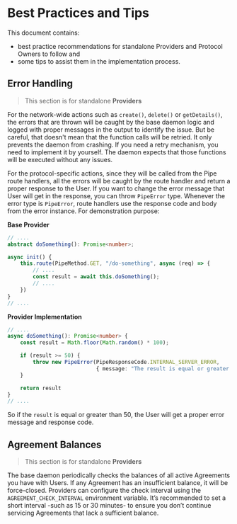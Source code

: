 # Best Practices and Tips

This document contains:
- best practice recommendations for standalone Providers and Protocol Owners to follow and 
- some tips to assist them in the implementation process.

## Error Handling

> This section is for standalone **Providers**

For the network-wide actions such as `create()`, `delete()` or `getDetails()`, the errors that are thrown will be caught by the base daemon logic and logged with proper messages in the output to identify the issue. But be careful, that doesn't mean that the function calls will be retried. It only prevents the daemon from crashing. If you need a retry mechanism, you need to implement it by yourself. The daemon expects that those functions will be executed without any issues.

For the protocol-specific actions, since they will be called from the Pipe route handlers, all the errors will be caught by the route handler and return a proper response to the User. If you want to change the error message that User will get in the response, you can throw `PipeError` type. Whenever the error type is `PipeError`, route handlers use the response code and body from the error instance. For demonstration purpose:

**Base Provider**

```typescript
// ....
abstract doSomething(): Promise<number>;

async init() {
    this.route(PipeMethod.GET, "/do-something", async (req) => {
        // ....
        const result = await this.doSomething();
        // ....
    })
}
// ....
```

**Provider Implementation**

```typescript
// ....
async doSomething(): Promise<number> {
    const result = Math.floor(Math.random() * 100);

    if (result >= 50) {
        throw new PipeError(PipeResponseCode.INTERNAL_SERVER_ERROR,
                            { message: "The result is equal or greater than 50" });
    }

    return result
}
// ....
```

So if the `result` is equal or greater than 50, the User will get a proper error message and response code.

## Agreement Balances

> This section is for standalone **Providers**

The base daemon periodically checks the balances of all active Agreements you have with Users. If any Agreement has an insufficient balance, it will be force-closed. Providers can configure the check interval using the `AGREEMENT_CHECK_INTERVAL` environment variable. It’s recommended to set a short interval -such as 15 or 30 minutes- to ensure you don’t continue servicing Agreements that lack a sufficient balance.
